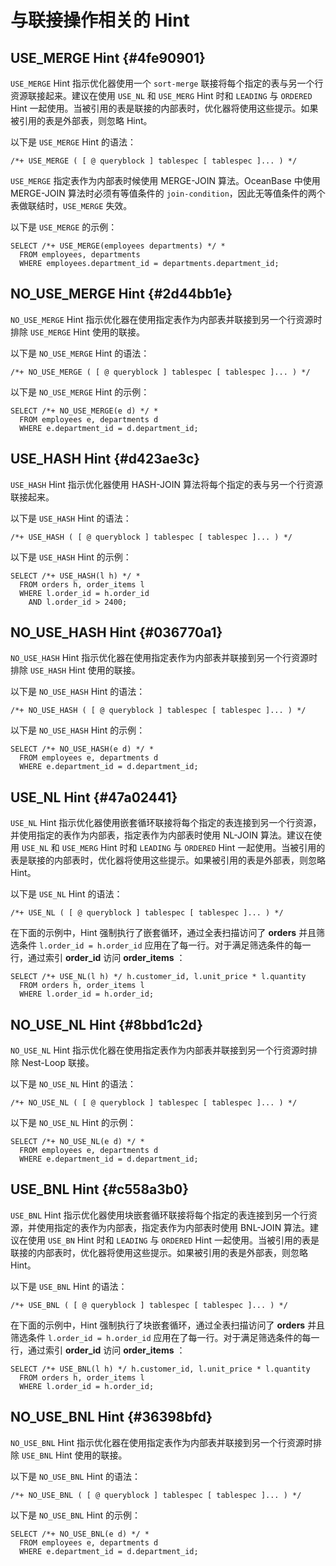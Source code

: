 与联接操作相关的 Hint 
==================================



USE_MERGE Hint {#4fe90901}
--------------------------

`USE_MERGE` Hint 指示优化器使用一个 `sort-merge` 联接将每个指定的表与另一个行资源联接起来。建议在使用 `USE_NL` 和 `USE_MERG` Hint 时和 `LEADING` 与 `ORDERED` Hint 一起使用。当被引用的表是联接的内部表时，优化器将使用这些提示。如果被引用的表是外部表，则忽略 Hint。

以下是 `USE_MERGE` Hint 的语法：

    /*+ USE_MERGE ( [ @ queryblock ] tablespec [ tablespec ]... ) */



`USE_MERGE` 指定表作为内部表时候使用 MERGE-JOIN 算法。OceanBase 中使用 MERGE-JOIN 算法时必须有等值条件的 `join-condition`，因此无等值条件的两个表做联结时，`USE_MERGE` 失效。

以下是 `USE_MERGE` 的示例：

    SELECT /*+ USE_MERGE(employees departments) */ * 
      FROM employees, departments 
      WHERE employees.department_id = departments.department_id;



NO_USE_MERGE Hint {#2d44bb1e}
-----------------------------

`NO_USE_MERGE` Hint 指示优化器在使用指定表作为内部表并联接到另一个行资源时排除 `USE_MERGE` Hint 使用的联接。

以下是 `NO_USE_MERGE` Hint 的语法：

    /*+ NO_USE_MERGE ( [ @ queryblock ] tablespec [ tablespec ]... ) */



以下是 `NO_USE_MERGE` Hint 的示例：

    SELECT /*+ NO_USE_MERGE(e d) */ *
      FROM employees e, departments d
      WHERE e.department_id = d.department_id;



USE_HASH Hint {#d423ae3c}
-------------------------

`USE_HASH` Hint 指示优化器使用 HASH-JOIN 算法将每个指定的表与另一个行资源联接起来。

以下是 `USE_HASH` Hint 的语法：

    /*+ USE_HASH ( [ @ queryblock ] tablespec [ tablespec ]... ) */



以下是 `USE_HASH` Hint 的示例：

    SELECT /*+ USE_HASH(l h) */ *
      FROM orders h, order_items l
      WHERE l.order_id = h.order_id
        AND l.order_id > 2400;



NO_USE_HASH Hint {#036770a1}
----------------------------

`NO_USE_HASH` Hint 指示优化器在使用指定表作为内部表并联接到另一个行资源时排除 `USE_HASH` Hint 使用的联接。

以下是 `NO_USE_HASH` Hint 的语法：

    /*+ NO_USE_HASH ( [ @ queryblock ] tablespec [ tablespec ]... ) */



以下是 `NO_USE_HASH` Hint 的示例：

    SELECT /*+ NO_USE_HASH(e d) */ *
      FROM employees e, departments d
      WHERE e.department_id = d.department_id;



USE_NL Hint {#47a02441}
-----------------------

`USE_NL` Hint 指示优化器使用嵌套循环联接将每个指定的表连接到另一个行资源，并使用指定的表作为内部表，指定表作为内部表时使用 NL-JOIN 算法。建议在使用 `USE_NL` 和 `USE_MERG` Hint 时和 `LEADING` 与 `ORDERED` Hint 一起使用。当被引用的表是联接的内部表时，优化器将使用这些提示。如果被引用的表是外部表，则忽略 Hint。

以下是 `USE_NL` Hint 的语法：

    /*+ USE_NL ( [ @ queryblock ] tablespec [ tablespec ]... ) */



在下面的示例中，Hint 强制执行了嵌套循环，通过全表扫描访问了 **orders** 并且筛选条件 `l.order_id = h.order_id` 应用在了每一行。对于满足筛选条件的每一行，通过索引 **order_id** 访问 **order_items** ：

    SELECT /*+ USE_NL(l h) */ h.customer_id, l.unit_price * l.quantity
      FROM orders h, order_items l
      WHERE l.order_id = h.order_id;



NO_USE_NL Hint {#8bbd1c2d}
--------------------------

`NO_USE_NL` Hint 指示优化器在使用指定表作为内部表并联接到另一个行资源时排除 Nest-Loop 联接。

以下是 `NO_USE_NL` Hint 的语法：

    /*+ NO_USE_NL ( [ @ queryblock ] tablespec [ tablespec ]... ) */



以下是 `NO_USE_NL` Hint 的示例：

    SELECT /*+ NO_USE_NL(e d) */ *
      FROM employees e, departments d
      WHERE e.department_id = d.department_id;



USE_BNL Hint {#c558a3b0}
------------------------

`USE_BNL` Hint 指示优化器使用块嵌套循环联接将每个指定的表连接到另一个行资源，并使用指定的表作为内部表，指定表作为内部表时使用 BNL-JOIN 算法。建议在使用 `USE_BN` Hint 时和 `LEADING` 与 `ORDERED` Hint 一起使用。当被引用的表是联接的内部表时，优化器将使用这些提示。如果被引用的表是外部表，则忽略 Hint。

以下是 `USE_BNL` Hint 的语法：

    /*+ USE_BNL ( [ @ queryblock ] tablespec [ tablespec ]... ) */



在下面的示例中，Hint 强制执行了块嵌套循环，通过全表扫描访问了 **orders** 并且筛选条件 `l.order_id = h.order_id` 应用在了每一行。对于满足筛选条件的每一行，通过索引 **order_id** 访问 **order_items** ：

    SELECT /*+ USE_BNL(l h) */ h.customer_id, l.unit_price * l.quantity
      FROM orders h, order_items l
      WHERE l.order_id = h.order_id;



NO_USE_BNL Hint {#36398bfd}
---------------------------

`NO_USE_BNL` Hint 指示优化器在使用指定表作为内部表并联接到另一个行资源时排除 `USE_BNL` Hint 使用的联接。

以下是 `NO_USE_BNL` Hint 的语法：

    /*+ NO_USE_BNL ( [ @ queryblock ] tablespec [ tablespec ]... ) */



以下是 `NO_USE_BNL` Hint 的示例：

    SELECT /*+ NO_USE_BNL(e d) */ *
      FROM employees e, departments d
      WHERE e.department_id = d.department_id;


